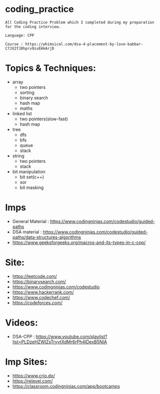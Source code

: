 # coding_practice

```
All Coding Practice Problem which I completed during my preparation for the coding interview.

Language: CPP

Course : https://whimsical.com/dsa-4-placement-by-love-babbar-C7JX2fJ8hprv9ivEHkArjD
```

# Topics & Techniques:

- array
  - two pointers
  - sorting
  - binary search
  - hash map
  - maths
- linked list
  - two pointers(slow-fast)
  - hash map
- tree
  - dfs
  - bfs
  - queue
  - stack
- string
  - two pointers
  - stack
- bit manipulation
  - bit set(c++)
  - xor
  - bit masking

# Imps

- General Material : https://www.codingninjas.com/codestudio/guided-paths
- DSA material : https://www.codingninjas.com/codestudio/guided-paths/data-structures-algorithms
- https://www.geeksforgeeks.org/macros-and-its-types-in-c-cpp/

# Site:

- https://leetcode.com/
- https://binarysearch.com/
- https://www.codingninjas.com/codestudio
- https://www.hackerrank.com/
- https://www.codechef.com/
- https://codeforces.com/

# Videos:

- DSA-CPP : https://www.youtube.com/playlist?list=PLDzeHZWIZsTryvtXdMr6rPh4IDexB5NIA

# Imp Sites:

- https://www.crio.do/
- https://relevel.com/
- https://classroom.codingninjas.com/app/bootcamps
